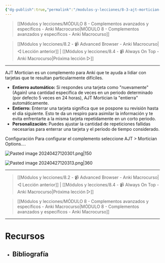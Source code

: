 ```yaml
---
{"dg-publish":true,"permalink":"/modulos-y-lecciones/8-3-ajt-mortician-anki-macrocurso/","noteIcon":""}
---
```



> [[Módulos y lecciones/MÓDULO 8 - Complementos avanzados y específicos - Anki Macrocurso\|MÓDULO 8 - Complementos avanzados y específicos - Anki Macrocurso]]

> [[Módulos y lecciones/8.2 - 📹 Advanced Browser - Anki Macrocurso\|◁ Lección anterior]] | [[Módulos y lecciones/8.4 - 📹 Always On Top - Anki Macrocurso\|Próxima lección ▷]]

---

AJT Mortician es un complemento para Anki que te ayuda a lidiar con tarjetas que te resultan particularmente difíciles.

- **Entierro automático:** Si respondes una tarjeta como "nuevamente" (Again) una cantidad específica de veces en un periodo determinado (por defecto 5 veces en 24 horas), AJT Mortician la "entierra" automáticamente.
- **Entierro:** Enterrar una tarjeta significa que se pospone su revisión hasta el día siguiente. Esto te da un respiro para asimilar la información y te evita enfrentarte a la misma tarjeta repetidamente en un corto periodo.
- **Personalización:** Puedes ajustar la cantidad de repeticiones fallidas necesarias para enterrar una tarjeta y el periodo de tiempo considerado.


Configuración
Para configurar el complemento seleccione AJT > Mortician Options....

![Pasted image 20240427120301.png|150](/img/user/ANEXOS/Pasted%20image%2020240427120301.png)

![Pasted image 20240427120313.png|360](/img/user/ANEXOS/Pasted%20image%2020240427120313.png)


---

> [[Módulos y lecciones/8.2 - 📹 Advanced Browser - Anki Macrocurso\|◁ Lección anterior]] | [[Módulos y lecciones/8.4 - 📹 Always On Top - Anki Macrocurso\|Próxima lección ▷]]

> [[Módulos y lecciones/MÓDULO 8 - Complementos avanzados y específicos - Anki Macrocurso\|MÓDULO 8 - Complementos avanzados y específicos - Anki Macrocurso]]

---

# Recursos
- Bibliografía
	- 